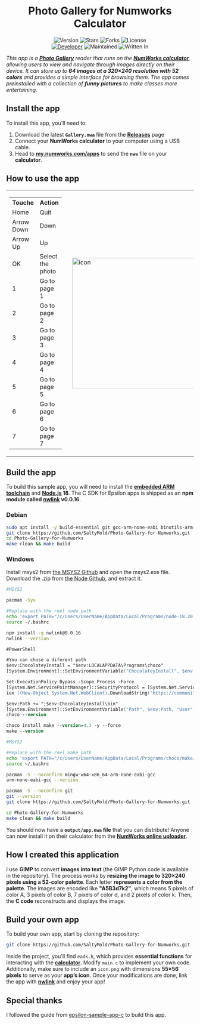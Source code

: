 <h1 align="center">Photo Gallery for Numworks Calculator</h1>
<p align="center">
    <img alt="Version" src="https://img.shields.io/badge/Version-1.0.0-blue?style=for-the-badge&color=blue">
    <img alt="Stars" src="https://img.shields.io/github/stars/SaltyMold/Photo-Gallery-for-Numworks?style=for-the-badge&color=magenta">
    <img alt="Forks" src="https://img.shields.io/github/forks/SaltyMold/Photo-Gallery-for-Numworks?color=cyan&style=for-the-badge&color=purple">
    <img alt="License" src="https://img.shields.io/github/license/SaltyMold/Photo-Gallery-for-Numworks?style=for-the-badge&color=blue">
    <br>
    <a href="https://github.com/SaltyMold"><img title="Developer" src="https://img.shields.io/badge/Developer-SaltyMold-red?style=flat-square"></a>
    <img alt="Maintained" src="https://img.shields.io/badge/Maintained-Yes-blue?style=flat-square">
    <img alt="Written In" src="https://img.shields.io/badge/Written%20In-C-yellow?style=flat-square">
</p>

_This app is a **[Photo Gallery](https://en.wikipedia.org/wiki/Art_gallery)** reader that runs on the **[NumWorks calculator](https://www.numworks.com)**, allowing users to view and navigate through images directly on their device. It can store up to **64 images at a 320×240 resolution with 52 colors** and provides a simple interface for browsing them.  The app comes preinstalled with a collection of **funny pictures** to make classes more entertaining._


## Install the app

To install this app, you'll need to:
1. Download the latest **`Gallery.nwa`** file from the **[Releases](https://github.com/SaltyMold/Photo-Gallery-for-Numworks/releases)** page
3. Connect your **NumWorks calculator** to your computer using a USB cable.  
4. Head to **[my.numworks.com/apps](https://my.numworks.com/apps)** to send the **`nwa`** file on your **calculator**.

## How to use the app

<table>
  <tr>
    <td>
      <table>
        <tr>
          <th>Touche</th>
          <th>Action</th>
        </tr>
        <tr>
          <td>Home</td>
          <td>Quit</td>
        </tr>
        <tr>
          <td>Arrow Down</td>
          <td>Down</td>
        </tr>
        <tr>
          <td>Arrow Up</td>
          <td>Up</td>
        </tr>
        <tr>
          <td>OK</td>
          <td>Select the photo</td>
        </tr>
        <tr>
          <td>1</td>
          <td>Go to page 1</td>
        </tr>
        <tr>
          <td>2</td>
          <td>Go to page 2</td>
        </tr>
        <tr>
          <td>3</td>
          <td>Go to page 3</td>
        </tr>
        <tr>
          <td>4</td>
          <td>Go to page 4</td>
        </tr>
        <tr>
          <td>5</td>
          <td>Go to page 5</td>
        </tr>
        <tr>
          <td>6</td>
          <td>Go to page 6</td>
        </tr>
        <tr>
          <td>7</td>
          <td>Go to page 7</td>
        </tr>
      </table>
    </td>
    <td style="padding-left: 20px;">
      <img src="https://cdn-icons-png.flaticon.com/512/1375/1375106.png" width="350" title="icon">
    </td>
  </tr>
</table>


## Build the app

To build this sample app, you will need to install the **[embedded ARM toolchain](https://developer.arm.com/Tools%20and%20Software/GNU%20Toolchain)** and **[Node.js](https://nodejs.org/en/) 18**. The C SDK for Epsilon apps is shipped as an **npm module called [nwlink](https://www.npmjs.com/package/nwlink) v0.0.16**.

### Debian

```sh
sudo apt install -y build-essential git gcc-arm-none-eabi binutils-arm-none-eabi nodejs npm && npm install -g n && sudo n 18 && npm install -g nwlink@0.0.16
git clone https://github.com/SaltyMold/Photo-Gallery-for-Numworks.git
cd Photo-Gallery-for-Numworks
make clean && make build
```

### Windows

Install msys2 from [the MSYS2 Github](https://github.com/msys2/msys2-installer/releases/download/2025-02-21/msys2-x86_64-20250221.exe) and open the msys2.exe file.
Download the .zip from [the Node Github](https://github.com/actions/node-versions/releases/download/18.20.7-13438827950/node-18.20.7-win32-x64.7z), and extract it.

```sh
#MSYS2

pacman -Syu

#Replace with the reel node path
echo 'export PATH="/c/Users/UserName/AppData/Local/Programs/node-18.20.7-win32-x64:$PATH"' >> ~/.bashrc
source ~/.bashrc

npm install -g nwlink@0.0.16
nwlink --version
```

```ps
#PowerShell

#You can chose a diferent path
$env:ChocolateyInstall = "$env:LOCALAPPDATA\Programs\choco"
[System.Environment]::SetEnvironmentVariable("ChocolateyInstall", $env:ChocolateyInstall, "User")

Set-ExecutionPolicy Bypass -Scope Process -Force
[System.Net.ServicePointManager]::SecurityProtocol = [System.Net.ServicePointManager]::SecurityProtocol -bor 3072
iex ((New-Object System.Net.WebClient).DownloadString('https://community.chocolatey.org/install.ps1'))

$env:Path += ";$env:ChocolateyInstall\bin"
[System.Environment]::SetEnvironmentVariable("Path", $env:Path, "User")
choco --version

choco install make --version=4.3 -y --force
make --version
```

```sh
#MSYS2

#Replace with the reel make path
echo 'export PATH="/c/Users/UserName/AppData/Local/Programs/choco/make/bin:$PATH"' >> ~/.bashrc 
source ~/.bashrc

pacman -S --noconfirm mingw-w64-x86_64-arm-none-eabi-gcc
arm-none-eabi-gcc --version

pacman -S --noconfirm git
git --version
git clone https://github.com/SaltyMold/Photo-Gallery-for-Numworks.git

cd Photo-Gallery-for-Numworks
make clean && make build
```

You should now have a **`output/app.nwa` file** that you can distribute! Anyone can now install it on their calculator from the **[NumWorks online uploader](https://my.numworks.com/apps)**.

## How I created this application

I use **GIMP** to convert **images into text** (the GIMP Python code is available in the repository). The process works by **resizing the image to 320×240 pixels using a 52-color palette**. Each letter **represents a color from the palette**. The images are encoded like **"A5B3d7k2"**, which means 5 pixels of color A, 3 pixels of color B, 7 pixels of color d, and 2 pixels of color k. Then, the **C code** reconstructs and displays the image.

## Build your own app

To build your own app, start by cloning the repository:

```sh
git clone https://github.com/SaltyMold/Photo-Gallery-for-Numworks.git
```
Inside the project, you'll find `eadk.h`, which provides **essential functions** for interacting with the **[calculator](https://en.wikipedia.org/wiki/NumWorks)**. Modify `main.c` to implement your own code.
Additionally, make sure to include an `icon.png` with dimensions **55×56 pixels** to serve as your **app’s icon**. Once your modifications are done, link the app with **[nwlink](https://www.npmjs.com/package/nwlink)** and enjoy your app!

## Special thanks 

I followed the guide from [epsilon-sample-app-c](https://github.com/numworks/epsilon-sample-app-c) to build this app.
